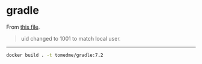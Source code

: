 # gradle

From [this file](https://raw.githubusercontent.com/keeganwitt/docker-gradle/master/jdk11/Dockerfile).

> uid changed to 1001 to match local user.

---

```bash
docker build . -t tomedme/gradle:7.2
```
